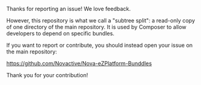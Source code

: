 Thanks for reporting an issue! We love feedback.

However, this repository is what we call a "subtree split": a read-only copy of one directory of the main repository. It is used by Composer to allow developers to depend on specific bundles.

If you want to report or contribute, you should instead open your issue on the main repository:

https://github.com/Novactive/Nova-eZPlatform-Bunddles

Thank you for your contribution!
